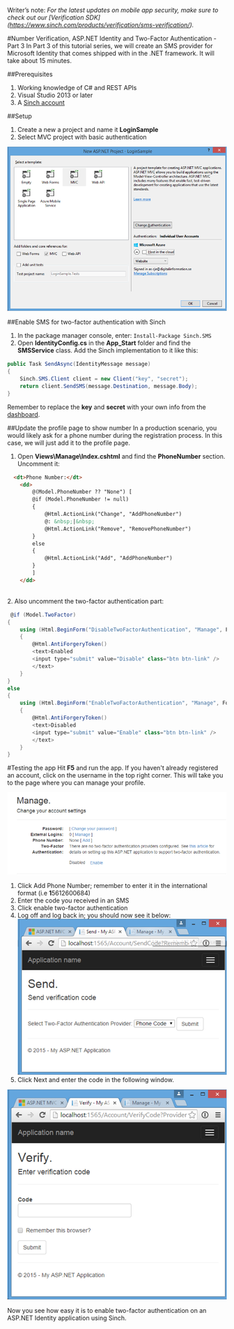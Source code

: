 Writer’s note: *For the latest updates on mobile app security, make sure to check out our [Verification SDK] (https://www.sinch.com/products/verification/sms-verification/).*

#Number Verification, ASP.NET Identity and Two-Factor Authentication - Part 3
In Part 3 of this tutorial series, we will create an SMS provider for Microsoft Identity that comes shipped with in the .NET framework. It will take about 15 minutes.

##Prerequisites 
1. Working knowledge of C# and REST APIs
2. Visual Studio 2013 or later
3. A [Sinch account](http://sinch.com/signup)

##Setup
1. Create a new a project and name it **LoginSample**
2. Select MVC project with basic authentication

![create project](Images/part3/greateproject.png)

##Enable SMS for two-factor authentication with Sinch
1. In the package manager console, enter: `Install-Package Sinch.SMS`
2. Open **IdentityConfig.cs** in the **App_Start** folder and find the **SMSService** class. Add the Sinch implementation to it like this:

```csharp
public Task SendAsync(IdentityMessage message)
{
    Sinch.SMS.Client client = new Client("key", "secret");
    return client.SendSMS(message.Destination, message.Body);
}
```

Remember to replace the **key** and **secret** with your own info from the [dashboard](http://sinch.com/dashboard).

##Update the profile page to show number
In a production scenario, you would likely ask for a phone number during the registration process. In this case, we will just add it to the profile page. 

1. Open **Views\Manage\Index.cshtml** and find the **PhoneNumber** section. Uncomment it:

```html
  <dt>Phone Number:</dt>
    <dd>
        @(Model.PhoneNumber ?? "None") [
        @if (Model.PhoneNumber != null)
        {
            @Html.ActionLink("Change", "AddPhoneNumber")
            @: &nbsp;|&nbsp;
            @Html.ActionLink("Remove", "RemovePhoneNumber")
        }
        else
        {
            @Html.ActionLink("Add", "AddPhoneNumber")
        }
        ]
    </dd>
``` 
<br>
2. Also uncomment the two-factor authentication part:

```csharp
 @if (Model.TwoFactor)
{
    using (Html.BeginForm("DisableTwoFactorAuthentication", "Manage", FormMethod.Post, new { @class = "form-horizontal", role = "form" }))
    {
        @Html.AntiForgeryToken()
        <text>Enabled
        <input type="submit" value="Disable" class="btn btn-link" />
        </text>
    }
}
else
{
    using (Html.BeginForm("EnableTwoFactorAuthentication", "Manage", FormMethod.Post, new { @class = "form-horizontal", role = "form" }))
    {
        @Html.AntiForgeryToken()
        <text>Disabled
        <input type="submit" value="Enable" class="btn btn-link" />
        </text>
    }
}
```

#Testing the app
Hit **F5** and run the app. If you haven't already registered an account, click on the username in the top right corner. This will take you to the page where you can manage your profile.

![profile page](Images/part3/profilepage.png)

1. Click Add Phone Number; remember to enter it in the international format (i.e **1**5612600684)
2. Enter the code you received in an SMS
3. Click enable two-factor authentication
4. Log off and log back in; you should now see it below:<br>
![enter code](Images/part3/entercode.png)
5. Click Next and enter the code in the following window.

![verify code](Images/part3/verifycode.png)

Now you see how easy it is to enable two-factor authentication on an ASP.NET Identity application using Sinch. 
